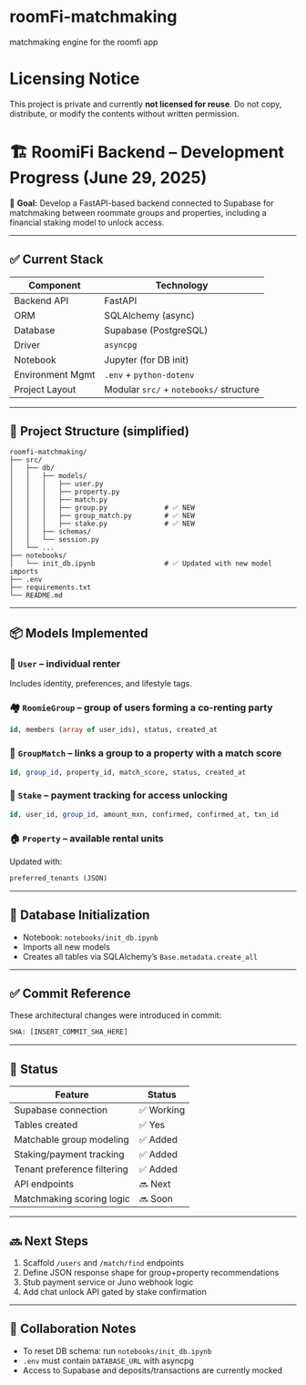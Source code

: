 # roomFi-matchmaking
 matchmaking engine for the roomfi app

# Licensing Notice

This project is private and currently **not licensed for reuse**.
Do not copy, distribute, or modify the contents without written permission.

# 🏗️ RoomiFi Backend – Development Progress (June 29, 2025)

🎯 **Goal:**
Develop a FastAPI-based backend connected to Supabase for matchmaking between roommate groups and properties, including a financial staking model to unlock access.

---

## ✅ Current Stack

| Component        | Technology            |
|------------------|------------------------|
| Backend API      | FastAPI                |
| ORM              | SQLAlchemy (async)     |
| Database         | Supabase (PostgreSQL)  |
| Driver           | `asyncpg`              |
| Notebook         | Jupyter (for DB init)  |
| Environment Mgmt | `.env` + `python-dotenv` |
| Project Layout   | Modular `src/` + `notebooks/` structure |

---

## 📁 Project Structure (simplified)

```
roomfi-matchmaking/
├── src/
│   ├── db/
│   │   ├── models/
│   │   │   ├── user.py
│   │   │   ├── property.py
│   │   │   ├── match.py
│   │   │   ├── group.py              # ✅ NEW
│   │   │   ├── group_match.py        # ✅ NEW
│   │   │   ├── stake.py              # ✅ NEW
│   │   ├── schemas/
│   │   └── session.py
│   └── ...
├── notebooks/
│   └── init_db.ipynb                 # ✅ Updated with new model imports
├── .env
├── requirements.txt
└── README.md
```

---

## 📦 Models Implemented

### 🧍 `User` – individual renter

Includes identity, preferences, and lifestyle tags.

### 🏘️ `RoomieGroup` – group of users forming a co-renting party
```sql
id, members (array of user_ids), status, created_at
```

### 🧮 `GroupMatch` – links a group to a property with a match score
```sql
id, group_id, property_id, match_score, status, created_at
```

### 💸 `Stake` – payment tracking for access unlocking
```sql
id, user_id, group_id, amount_mxn, confirmed, confirmed_at, txn_id
```

### 🏠 `Property` – available rental units
Updated with:
```sql
preferred_tenants (JSON)
```

---

## 🔧 Database Initialization

- Notebook: `notebooks/init_db.ipynb`
- Imports all new models
- Creates all tables via SQLAlchemy’s `Base.metadata.create_all`

---

## ✅ Commit Reference

These architectural changes were introduced in commit:

```txt
SHA: [INSERT_COMMIT_SHA_HERE]
```

---

## 🧪 Status

| Feature                      | Status     |
|------------------------------|------------|
| Supabase connection          | ✅ Working |
| Tables created               | ✅ Yes     |
| Matchable group modeling     | ✅ Added   |
| Staking/payment tracking     | ✅ Added   |
| Tenant preference filtering  | ✅ Added   |
| API endpoints                | 🔜 Next    |
| Matchmaking scoring logic    | 🔜 Soon    |

---

## 🔜 Next Steps

1. Scaffold `/users` and `/match/find` endpoints
2. Define JSON response shape for group+property recommendations
3. Stub payment service or Juno webhook logic
4. Add chat unlock API gated by stake confirmation

---

## 🧠 Collaboration Notes

- To reset DB schema: run `notebooks/init_db.ipynb`
- `.env` must contain `DATABASE_URL` with asyncpg
- Access to Supabase and deposits/transactions are currently mocked